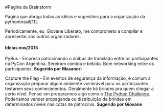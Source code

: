 #Página de Brainstorm

Página que abriga todas as idéias e sugestões para a organização da pythonbrasil[11].

Periodicamente, eu, Giovane Liberato, me comprometo a compilar e apresentar aos outros organizadores.

#### Ideias nov/2015
PyBus - Empresa patrocinando o ônibus de translado entre os participantes na PyCon Argentina. Serviram comida e bebida. Bom networking entre os participantes. 
**Sugerido por Masanori**

Capture the Flag - Em eventos de segurança da informação, é comum a organização preparar algum ambiente vulnerável para os participantes testarem seus conhecimentos. Geralmente há brindes pra quem chegar a certo nível. Pensei em prepararmos algo como o [The Python Challenge](http://www.pythonchallenge.com/). Poderíamos vender propaganda ou distribuição de brindes em determinados níveis nas cotas de patrocínio. 
**Sugerido por Giovane**
